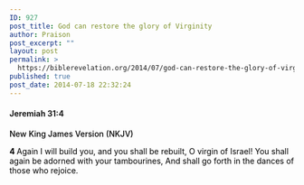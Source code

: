 ```yaml
---
ID: 927
post_title: God can restore the glory of Virginity
author: Praison
post_excerpt: ""
layout: post
permalink: >
  https://biblerevelation.org/2014/07/god-can-restore-the-glory-of-virginity/
published: true
post_date: 2014-07-18 22:32:24
---
```

<h4><strong><span class="passage-display-bcv">Jeremiah 31:4</span></strong></h4>
<p class="passage-display" style="font-weight: 500; color: #000000;"><span class="passage-display-version">New King James Version (NKJV)</span></p>

<div class="poetry" style="color: #000000;">
<p class="line"><span id="en-NKJV-19696" class="text Jer-31-4"><span class="versenum" style="font-weight: bold;">4 </span>Again I will build you, and you shall be rebuilt,</span>
<span class="text Jer-31-4">O virgin of Israel!</span>
<span class="text Jer-31-4">You shall again be adorned with your tambourines,</span>
<span class="text Jer-31-4">And shall go forth in the dances of those who rejoice.</span></p>

</div>